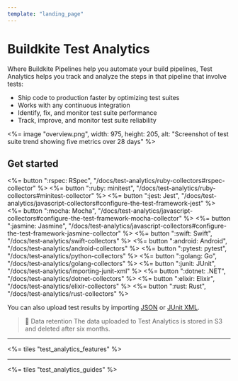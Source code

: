 ```yaml
---
template: "landing_page"
---
```


# Buildkite Test Analytics

Where Buildkite Pipelines help you automate your build pipelines,
Test Analytics helps you track and analyze the steps in that pipeline that involve tests:

- Ship code to production faster by optimizing test suites
- Works with any continuous integration
- Identify, fix, and monitor test suite performance
- Track, improve, and monitor test suite reliability

<%= image "overview.png", width: 975, height: 205, alt: "Screenshot of test suite trend showing five metrics over 28 days" %>

## Get started

<!-- vale off -->

<div class="ButtonGroup">
  <%= button ":rspec: RSpec", "/docs/test-analytics/ruby-collectors#rspec-collector" %>
  <%= button ":ruby: minitest", "/docs/test-analytics/ruby-collectors#minitest-collector" %>
  <%= button ":jest: Jest", "/docs/test-analytics/javascript-collectors#configure-the-test-framework-jest" %>
  <%= button ":mocha: Mocha", "/docs/test-analytics/javascript-collectors#configure-the-test-framework-mocha-collector" %>
  <%= button ":jasmine: Jasmine", "/docs/test-analytics/javascript-collectors#configure-the-test-framework-jasmine-collector" %>
  <%= button ":swift: Swift", "/docs/test-analytics/swift-collectors" %>
  <%= button ":android: Android", "/docs/test-analytics/android-collectors" %>
  <%= button ":pytest: pytest", "/docs/test-analytics/python-collectors" %>
  <%= button ":golang: Go", "/docs/test-analytics/golang-collectors" %>
  <%= button ":junit: JUnit", "/docs/test-analytics/importing-junit-xml" %>
  <%= button ":dotnet: .NET", "/docs/test-analytics/dotnet-collectors" %>
  <%= button ":elixir: Elixir", "/docs/test-analytics/elixir-collectors" %>
  <%= button ":rust: Rust", "/docs/test-analytics/rust-collectors" %>
</div>

<!-- vale on -->

You can also upload test results by importing [JSON](/docs/test-analytics/importing-json) or [JUnit XML](/docs/test-analytics/importing-junit-xml).

>📘 Data retention
> The data uploaded to Test Analytics is stored in S3 and deleted after six months.

----

<%= tiles "test_analytics_features" %>

----

<%= tiles "test_analytics_guides" %>
